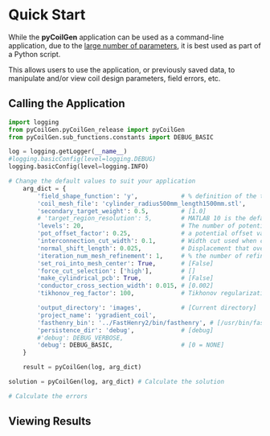 # Quick Start
While the **pyCoilGen** application can be used as a command-line application, due to the [large number of parameters](./configuration.md), it is best used as part of a Python script. 

This allows users to use the application, or previously saved data, to manipulate and/or view coil design parameters, field errors, etc.

## Calling the Application
```python
import logging 
from pyCoilGen.pyCoilGen_release import pyCoilGen
from pyCoilGen.sub_functions.constants import DEBUG_BASIC

log = logging.getLogger(__name__)
#logging.basicConfig(level=logging.DEBUG)
logging.basicConfig(level=logging.INFO)

# Change the default values to suit your application
    arg_dict = {
        'field_shape_function': 'y',            # % definition of the target field ['x']
        'coil_mesh_file': 'cylinder_radius500mm_length1500mm.stl',
        'secondary_target_weight': 0.5,         # [1.0]
        # 'target_region_resolution': 5,        # MATLAB 10 is the default
        'levels': 20,                           # The number of potential steps, determines the number of windings [10]
        'pot_offset_factor': 0.25,              # a potential offset value for the minimal and maximal contour potential [0.5]
        'interconnection_cut_width': 0.1,       # Width cut used when cutting and joining wire paths; in metres [0.01]
        'normal_shift_length': 0.025,           # Displacement that overlapping return paths will be shifted along the surface normals; in meter [0.001]
        'iteration_num_mesh_refinement': 1,     # % the number of refinements for the mesh; [0]
        'set_roi_into_mesh_center': True,       # [False]
        'force_cut_selection': ['high'],        # []
        'make_cylindrical_pcb': True,           # [False]
        'conductor_cross_section_width': 0.015, # [0.002]
        'tikhonov_reg_factor': 100,             # Tikhonov regularization factor for the SF optimization [1]

        'output_directory': 'images',           # [Current directory]
        'project_name': 'ygradient_coil',
        'fasthenry_bin': '../FastHenry2/bin/fasthenry', # [/usr/bin/fasthenry']
        'persistence_dir': 'debug',             # [debug]
        #'debug': DEBUG_VERBOSE,
        'debug': DEBUG_BASIC,                   # [0 = NONE]
    }

    result = pyCoilGen(log, arg_dict)

solution = pyCoilGen(log, arg_dict) # Calculate the solution

# Calculate the errors

```

## Viewing Results
